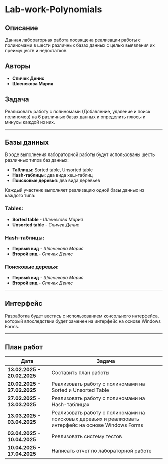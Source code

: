 # Lab-work-Polynomials
## Описание
Данная лабораторная работа посвящена реализации работы с полиномами в шести различных базах данных с целью выявления их преимуществ и недостатков.

## Авторы
- **Спичек Денис**
- **Шленекова Мария**

## Задача
Реализовать работу с полиномами (Добавление, удаление и поиск полиномов) на 6 различных базах данных и определить плюсы и минусы каждой из них.

---

## Базы данных
В ходе выполнения лабораторной работы будут использованы шесть различных типов баз данных:
- **Таблицы**: Sorted table, Unsorted table
- **Hash-таблицы**: два вида хеш-таблиц
- **Поисковые деревья**: два вида деревьев

Каждый участник выполняет реализацию одной базы данных из каждого типа:

### Tables:
- **Sorted table** - *Шленекова Мария*
- **Unsorted table** - *Спичек Денис*

### Hash-таблицы:
- **Первый вид** - *Шленекова Мария*
- **Второй вид** - *Спичек Денис*

### Поисковые деревья:
- **Первый вид** - *Шленекова Мария*
- **Второй вид** - *Спичек Денис*

---

## Интерфейс
Разработка будет вестись с использованием консольного интерфейса, который впоследствии будет заменен на интерфейс на основе Windows Forms.

---

## План работ
|             Дата            |                                         Задача                                                         |
|-----------------------------|--------------------------------------------------------------------------------------------------------|
| **13.02.2025 - 20.02.2025** | Составить план работы                                                                                  |
| **20.02.2025 - 27.02.2025** | Реализовать работу с полиномами на Sorted и Unsorted Table                                             |
| **27.02.2025 - 13.03.2025** | Реализовать работу с полиномами на Hash-таблицах                                                       |
| **13.03.2025 - 03.04.2025** | Реализовать работу с полиномами на поисковых деревьях и реализовать интерфейс на основе Windows Forms  |
| **03.04.2025 - 10.04.2025** | Ревлизовать систему тестов                                                                             |
| **10.04.2025 - 17.04.2025** | Написать отчет по лабораторной работе                                                                  |

